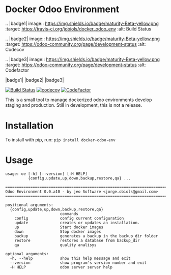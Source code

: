 # Docker Odoo Environment

.. |badge1| image:: https://img.shields.io/badge/maturity-Beta-yellow.png
    :target: https://travis-ci.org/jobiols/docker_odoo_env
    :alt: Build Status

.. |badge2| image:: https://img.shields.io/badge/maturity-Beta-yellow.png
    :target: https://odoo-community.org/page/development-status
    :alt: Codecov

.. |badge3| image:: https://img.shields.io/badge/maturity-Beta-yellow.png
    :target: https://odoo-community.org/page/development-status
    :alt: Codefactor

|badge1| |badge2| |badge3| 

[![Build Status](https://travis-ci.org/jobiols/docker_odoo_env.svg?branch=master)](https://travis-ci.org/jobiols/docker_odoo_env)
[![codecov](https://codecov.io/gh/jobiols/docker_odoo_env/branch/master/graph/badge.svg)](https://codecov.io/gh/jobiols/docker_odoo_env)
[![CodeFactor](https://www.codefactor.io/repository/github/jobiols/docker_odoo_env/badge)](https://www.codefactor.io/repository/github/jobiols/docker_odoo_env)

This is a small tool to manage dockerized odoo environments develop
staging and production.
Still in development, this is not a release.

# Installation

To install with pip, run: `pip install docker-odoo-env`

# Usage

    usage: oe [-h] [--version] [-H HELP]
              {config,update,up,down,backup,restore,qa} ...
    
    ==============================================================================
    Odoo Environment 0.0.a10 - by jeo Software <jorge.obiols@gmail.com>
    ==============================================================================
    
    positional arguments:
      {config,update,up,down,backup,restore,qa}
                            commands
        config              config current configuration
        update              creates or updates an installation.
        up                  Start docker images
        down                Stop docker images
        backup              generates a backup in the backup_dir folder
        restore             restores a database from backup_dir
        qa                  quality analisys
    
    optional arguments:
      -h, --help            show this help message and exit
      --version             show program's version number and exit
      -H HELP               odoo server server help

